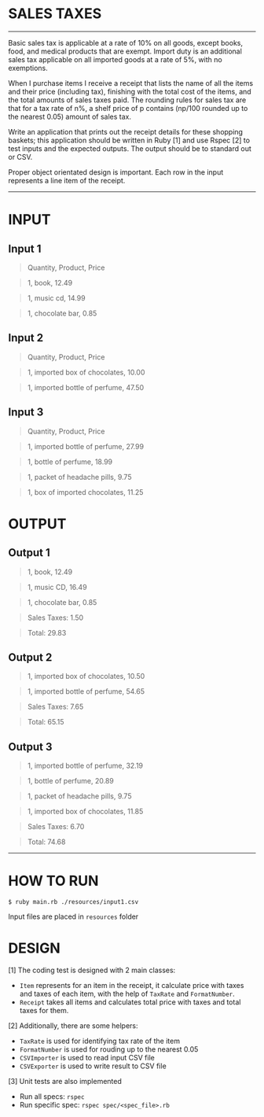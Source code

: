 # SALES TAXES
***
Basic sales tax is applicable at a rate of 10% on all goods, except books, food, and medical products that are exempt. Import duty is an additional sales tax applicable on all imported goods at a rate of 5%, with no exemptions.

When I purchase items I receive a receipt that lists the name of all the items and their price (including tax), finishing with the total cost of the items, and the total amounts of sales taxes paid. The rounding rules for sales tax are that for a tax rate of n%, a shelf price of p contains (np/100 rounded up to the nearest 0.05) amount of sales tax.

Write an application that prints out the receipt details for these shopping baskets; this application should be written in Ruby [1] and use Rspec [2] to test inputs and the expected outputs. The output should be to standard out or CSV.

Proper object orientated design is important. Each row in the input represents a line item of the receipt.
***
# INPUT

## Input 1
>Quantity, Product, Price

>1, book, 12.49

>1, music cd, 14.99

>1, chocolate bar, 0.85

## Input 2
>Quantity, Product, Price

>1, imported box of chocolates, 10.00

>1, imported bottle of perfume, 47.50

## Input 3
>Quantity, Product, Price

>1, imported bottle of perfume, 27.99

>1, bottle of perfume, 18.99

>1, packet of headache pills, 9.75

>1, box of imported chocolates, 11.25

# OUTPUT

## Output 1
>1, book, 12.49

>1, music CD, 16.49

>1, chocolate bar, 0.85

>Sales Taxes: 1.50

>Total: 29.83

## Output 2
>1, imported box of chocolates, 10.50

>1, imported bottle of perfume, 54.65

>Sales Taxes: 7.65

>Total: 65.15

## Output 3
>1, imported bottle of perfume, 32.19

>1, bottle of perfume, 20.89

>1, packet of headache pills, 9.75

>1, imported box of chocolates, 11.85

>Sales Taxes: 6.70

>Total: 74.68
***

# HOW TO RUN

`$ ruby main.rb ./resources/input1.csv`

Input files are placed in `resources` folder

# DESIGN

[1] The coding test is designed with 2 main classes:
- `Item` represents for an item in the receipt, it calculate price with taxes and taxes of each item, with the help of `TaxRate` and `FormatNumber`.
- `Receipt` takes all items and calculates total price with taxes and total taxes for them.

[2] Additionally, there are some helpers:
- `TaxRate` is used for identifying tax rate of the item
- `FormatNumber` is used for rouding up to the nearest 0.05
- `CSVImporter` is used to read input CSV file
- `CSVExporter` is used to write result to CSV file

[3] Unit tests are also implemented
- Run all specs: `rspec`
- Run specific spec: `rspec spec/<spec_file>.rb`


